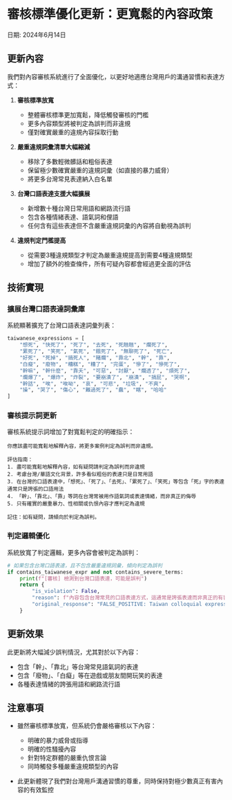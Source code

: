 # 審核標準優化更新：更寬鬆的內容政策

日期: 2024年6月14日

## 更新內容

我們對內容審核系統進行了全面優化，以更好地適應台灣用戶的溝通習慣和表達方式：

1. **審核標準放寬**
   - 整體審核標準更加寬鬆，降低觸發審核的門檻
   - 更多內容類型將被判定為誤判而非違規
   - 僅對確實嚴重的違規內容採取行動

2. **嚴重違規詞彙清單大幅縮減**
   - 移除了多數輕微髒話和粗俗表達
   - 保留極少數確實嚴重的違規詞彙（如直接的暴力威脅）
   - 將更多台灣常見表達納入白名單

3. **台灣口語表達支援大幅擴展**
   - 新增數十種台灣日常用語和網路流行語
   - 包含各種情緒表達、語氣詞和俚語
   - 任何含有這些表達但不含嚴重違規詞彙的內容將自動視為誤判

4. **違規判定門檻提高**
   - 從需要3種違規類型才判定為嚴重違規提高到需要4種違規類型
   - 增加了額外的檢查條件，所有可疑內容都會經過更全面的評估

## 技術實現

### 擴展台灣口語表達詞彙庫

系統顯著擴充了台灣口語表達詞彙列表：
```python
taiwanese_expressions = [
    "想死", "快死了", "死了", "去死", "死翹翹", "爛死了",
    "累死了", "笑死", "氣死", "餓死了", "無聊死了", "死亡", 
    "好死", "死掉", "搞死人", "賭爛", "靠北", "幹", "靠",
    "白癡", "廢物", "糟糕", "糟了", "完蛋", "慘了", "慘死了",
    "幹嘛", "幹什麼", "靠夭", "可惡", "討厭", "爛透了", "煩死了",
    "爛爆了", "爆炸", "炸裂", "要崩潰了", "崩潰", "搞屁", "哭啊",
    "幹話", "唉", "唉呦", "哀", "可悲", "垃圾", "不爽",
    "操", "哭了", "傷心", "難過死了", "蠢", "瞎", "哈哈"
]
```

### 審核提示詞更新

審核系統提示詞增加了對寬鬆判定的明確指示：
```
你應該盡可能寬鬆地解釋內容，將更多案例判定為誤判而非違規。

評估指南：
1. 盡可能寬鬆地解釋內容，如有疑問請判定為誤判而非違規
2. 考慮台灣/華語文化背景，許多看似粗俗的表達只是日常用語
3. 在台灣的口語表達中，「想死」、「死了」、「去死」、「累死了」、「笑死」等包含「死」字的表達通常只是誇張的口語用法
4. 「幹」、「靠北」、「靠」等詞在台灣常被用作語氣詞或表達情緒，而非真正的侮辱
5. 只有確實的嚴重暴力、性相關或仇恨內容才應判定為違規

記住：如有疑問，請傾向於判定為誤判。
```

### 判定邏輯優化

系統放寬了判定邏輯，更多內容會被判定為誤判：
```python
# 如果包含台灣口語表達，且不包含嚴重違規詞彙，傾向判定為誤判
if contains_taiwanese_expr and not contains_severe_terms:
    print(f"[審核] 檢測到台灣口語表達，可能是誤判")
    return {
        "is_violation": False,
        "reason": f"內容包含台灣常見的口語表達方式，這通常是誇張表達而非真正的有害內容。根據文化語境，此內容應判定為誤判。",
        "original_response": "FALSE_POSITIVE: Taiwan colloquial expression"
    }
```

## 更新效果

此更新將大幅減少誤判情況，尤其對於以下內容：
- 包含「幹」、「靠北」等台灣常見語氣詞的表達
- 包含「廢物」、「白癡」等在遊戲或朋友間開玩笑的表達
- 各種表達情緒的誇張用語和網路流行語

## 注意事項

- 雖然審核標準放寬，但系統仍會嚴格審核以下內容：
  - 明確的暴力威脅或指導
  - 明確的性騷擾內容
  - 針對特定群體的嚴重仇恨言論
  - 同時觸發多種嚴重違規類型的內容

- 此更新體現了我們對台灣用戶溝通習慣的尊重，同時保持對極少數真正有害內容的有效監控 